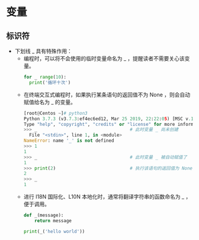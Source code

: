 # 变量

## 标识符

- 下划线 _ 具有特殊作用：
  - 编程时，可以将不会使用的临时变量命名为 _ ，提醒读者不需要关心该变量。
    ```py
    for _ range(10):
      print('循环十次')
    ```
  - 在终端交互式编程时，如果执行某条语句的返回值不为 None ，则会自动赋值给名为 _ 的变量。
    ```py
    [root@Centos ~]# python3
    Python 3.7.3 (v3.7.3:ef4ec6ed12, Mar 25 2019, 22:22:05) [MSC v.1916 64 bit (AMD64)] on win32
    Type "help", "copyright", "credits" or "license" for more information.
    >>> _                                   # 此时变量 _ 尚未创建
      File "<stdin>", line 1, in <module>
    NameError: name '_' is not defined
    >>> 1
    1
    >>> _                                   # 此时变量 _ 被自动赋值了
    1
    >>> print(2)                            # 执行该语句的返回值为 None ，不会赋值给变量 _
    2
    >>> _
    1
    ```
  - 进行 I18N 国际化、L10N 本地化时，通常将翻译字符串的函数命名为 _ ，便于调用。
    ```py
    def _(message):
        return message

    print(_('hello world'))
    ```
